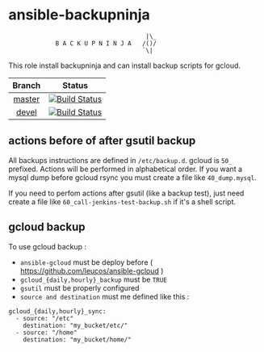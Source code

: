 # ansible-backupninja
                                          |\_
                 B A C K U P N I N J A   /()/
                                         `\|

This role install backupninja and can install backup scripts for gcloud.


| Branch        | Status          |
| :-----------: | :-------------: |
| [master](https://github.com/devops-works/ansible-backupninja) | [![Build Status](https://travis-ci.org/devops-works/ansible-backupninja.svg?branch=master)](https://travis-ci.org/devops-works/ansible-backupninja) |
| [devel](https://github.com/devops-works/ansible-backupninja/tree/devel) | [![Build Status](https://travis-ci.org/devops-works/ansible-backupninja.svg?branch=devel)](https://travis-ci.org/devops-works/ansible-backupninja) |


## actions before of after gsutil backup

All backups instructions are defined in `/etc/backup.d`. gcloud is `50_` prefixed. Actions will be performed in alphabetical order. If you want a mysql dump before gcloud rsync you must create a file like `40_dump.mysql`.

If you need to perfom actions after gsutil (like a backup test), just need create a file like `60_call-jenkins-test-backup.sh` if it's a shell script.

## gcloud backup

To use gcloud backup :
  - `ansible-gcloud` must be deploy before ( https://github.com/leucos/ansible-gcloud )
  - `gcloud_{daily,hourly}_backup` must be `TRUE`
  - `gsutil` must be properly configured
  - `source and destination` must me defined like this :

```
gcloud_{daily,hourly}_sync:
  - source: "/etc"
    destination: "my_bucket/etc/"
  - source: "/home"
    destination: "my_bucket/home/"
```
